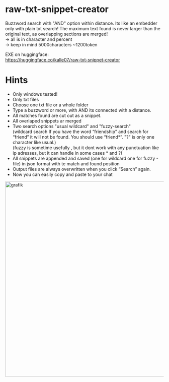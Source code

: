 # raw-txt-snippet-creator
Buzzword search with "AND" option within distance. Its like an embedder only with plain txt search!
The maximum text found is never larger than the original text, as overlapping sections are merged!<br>
-> all is in character and percent<br>
-> keep in mind 5000characters ~1200token

EXE on huggingface:<br>
https://huggingface.co/kalle07/raw-txt-snippet-creator

# Hints
* Only windows tested!
* Only txt files
* Choose one txt file or a whole folder
* Type a buzzword or more, with AND its connected with a distance.
* All matches found are cut out as a snippet.
* All overlaped snippets ar merged
* Two search options "usual wildcard" and "fuzzy-search"<br>
(wildcard search If you have the word “friendship” and search for “friend” it will not be found. You should use “friend*”. "?" is only one character like usual.)<br>
(fuzzy is sometime usefully , but it dont work with any punctuation like ip adresses, but it can handle in some cases * and ?)
* All snippets are appended and saved (one for wildcard one for fuzzy - file) in json format with te match and found position
* Output files are always overwritten when you click “Search” again.
* Now you can easily copy and paste to your chat


<img width="741" height="620" alt="grafik" src="https://github.com/user-attachments/assets/80d9ea12-68ca-4297-8641-1055cdfc91a3" />
